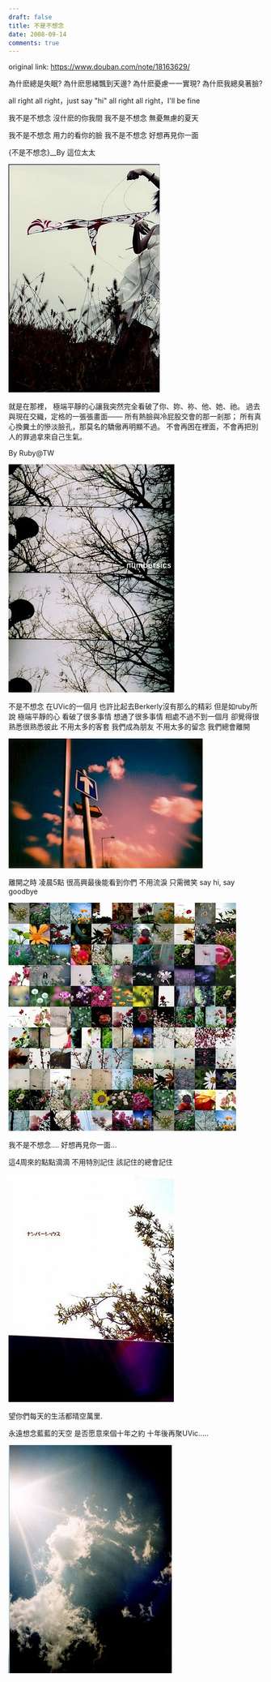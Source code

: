 ```yaml
---
draft: false
title: 不是不想念
date: 2008-09-14
comments: true
---
```


original link: https://www.douban.com/note/18163629/


為什麽總是失眠? 為什麽思緒飄到天邊?
為什麽憂慮一一實現? 為什麽我總臭著臉?

all right all right，just say "hi"
all right all right，I'll be fine

我不是不想念 沒什麽的你我間
我不是不想念 無憂無慮的夏天

我不是不想念 用力的看你的臉
我不是不想念 好想再見你一面

{不是不想念}\_\_By 這位太太


![](../../assets/images/missing-uvic/p18163629-1.jpg)



就是在那裡，
極端平靜的心讓我突然完全看破了你、妳、祢、他、她、祂。
過去與現在交織，定格的一張張畫面───
所有熱臉與冷屁股交會的那一剎那；
所有真心換糞土的慘淡臉孔，那莫名的驕傲再明顯不過。
不會再困在裡面，不會再把別人的罪過拿來自己生氣。

By Ruby@TW


![](../../assets/images/missing-uvic/p18163629-2.jpg)




不是不想念 在UVic的一個月
也許比起去Berkerly沒有那么的精彩
但是如ruby所說 極端平靜的心
看破了很多事情 想通了很多事情
相處不過不到一個月
卻覺得很熟悉很熟悉彼此
不用太多的客套 我們成為朋友
不用太多的留念 我們總會離開

![](../../assets/images/missing-uvic/p18163629-3.jpg)


離開之時
凌晨5點
很高興最後能看到你們
不用流淚 只需微笑
say hi, say goodbye

![](../../assets/images/missing-uvic/p18163629-4.jpg)


我不是不想念....
好想再見你一面...

這4周來的點點滴滴
不用特別記住
該記住的總會記住

![望你們每天的生活都晴空萬里.](../../assets/images/missing-uvic/p18163629-5.jpg)

望你們每天的生活都晴空萬里.



永遠想念藍藍的天空
是否愿意來個十年之約
十年後再聚UVic.....

![](../../assets/images/missing-uvic/p18163629-6.jpg)
